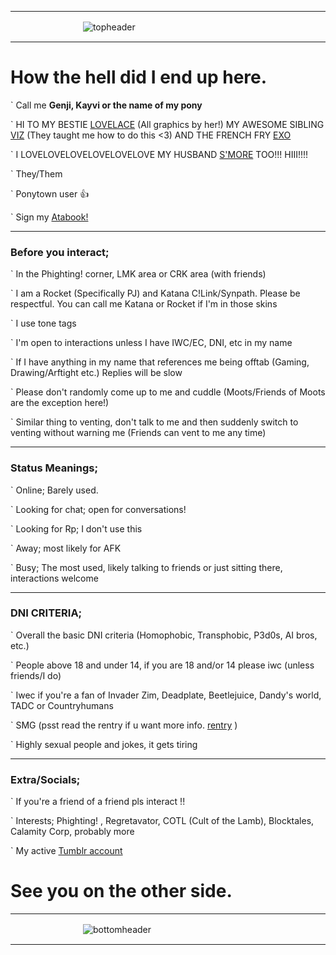 ___
ㅤㅤㅤㅤㅤㅤㅤㅤㅤ![topheader](https://github.com/user-attachments/assets/2b6597fc-53c0-41db-aacc-f3349359a7f4)
___
# How the hell did I end up here.


` Call me **Genji, Kayvi or the name of my pony**

` HI TO MY BESTIE [LOVELACE](https://github.com/ONE-TIMES-ONE) (All graphics by her!) MY AWESOME SIBLING [VIZ](https://github.com/Vizerp) (They taught me how to do this <3) AND THE FRENCH FRY [EXO](https://github.com/N4SR1N3)

` I LOVELOVELOVELOVELOVELOVE MY HUSBAND [S'MORE](https://summerxlogical.carrd.co/) TOO!!! HIII!!!!

` They/Them

` Ponytown user 👍

` Sign my [Atabook!](https://genjisgarden.atabook.org/)

___

### Before you interact;

` In the Phighting! corner, LMK area or CRK area (with friends)

` I am a Rocket (Specifically PJ) and Katana C!Link/Synpath. Please be respectful. You can call me Katana or Rocket if I'm in those skins

` I use tone tags

` I'm open to interactions unless I have IWC/EC, DNI, etc in my name

` If I have anything in my name that references me being offtab (Gaming, Drawing/Arftight etc.) Replies will be slow

` Please don't randomly come up to me and cuddle (Moots/Friends of Moots are the exception here!)

` Similar thing to venting, don't talk to me and then suddenly switch to venting without warning me (Friends can vent to me any time)

___

### Status Meanings;

` Online; Barely used.

` Looking for chat; open for conversations!

` Looking for Rp; I don't use this

` Away; most likely for AFK

` Busy; The most used, likely talking to friends or just sitting there, interactions welcome

___

### DNI CRITERIA;

` Overall the basic DNI criteria (Homophobic, Transphobic, P3d0s, AI bros, etc.)

` People above 18 and under 14, if you are 18 and/or 14 please iwc (unless friends/I do)

` Iwec if you're a fan of Invader Zim, Deadplate, Beetlejuice, Dandy's world, TADC or Countryhumans

` SMG (psst read the rentry if u want more info. [rentry](rentry.co/smg-callout) )

` Highly sexual people and jokes, it gets tiring

___

### Extra/Socials;

` If you're a friend of a friend pls interact !!

` Interests; Phighting! , Regretavator, COTL (Cult of the Lamb), Blocktales, Calamity Corp, probably more

` My active [Tumblr account](https://www.tumblr.com/blog/hyp-fixator)


# See you on the other side.
___
ㅤㅤㅤㅤㅤㅤㅤㅤㅤ![bottomheader](https://github.com/user-attachments/assets/0fcdbbf0-2aac-4581-af1d-cd38676a420e)
___
